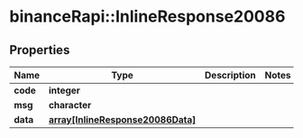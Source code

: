 # binanceRapi::InlineResponse20086


## Properties
Name | Type | Description | Notes
------------ | ------------- | ------------- | -------------
**code** | **integer** |  | 
**msg** | **character** |  | 
**data** | [**array[InlineResponse20086Data]**](inline_response_200_86_data.md) |  | 


